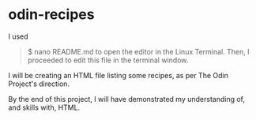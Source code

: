 # odin-recipes
I used 
>$ nano README.md
to open the editor in the Linux Terminal.
Then, I proceeded to edit this file in the terminal window.

I will be creating an HTML file listing some recipes, 
as per The Odin Project's direction.

By the end of this project, I will have demonstrated my 
understanding of, and skills with, HTML.
